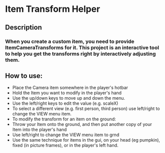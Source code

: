 # Item Transform Helper
## Description
### When you create a custom item, you need to provide ItemCameraTransforms for it. This project is an interactive tool to help you get the transforms right by interactively adjusting them.

## How to use:

- Place the Camera item somewhere in the player's hotbar
- Hold the Item you want to modify in the player's hand
- Use the up/down keys to move up and down the menu.
- Use the left/right keys to edit the value (e.g. scaleX)
- To select a different view (e.g. first person, third person) use left/right to change the VIEW menu item.
- To modify the transform for an item on the ground:
- Throw your Item onto the ground, and then put another copy of your Item into the player's hand
- Use left/right to change the VIEW menu item to grnd
- Use the same technique for items in the gui, on your head (eg pumpkin), fixed (in picture frames), or in the player's left hand.
